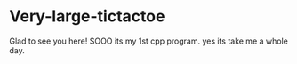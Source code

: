# Very-large-tictactoe
Glad to see you here!
SOOO its my 1st cpp program. yes its take me a whole day.
